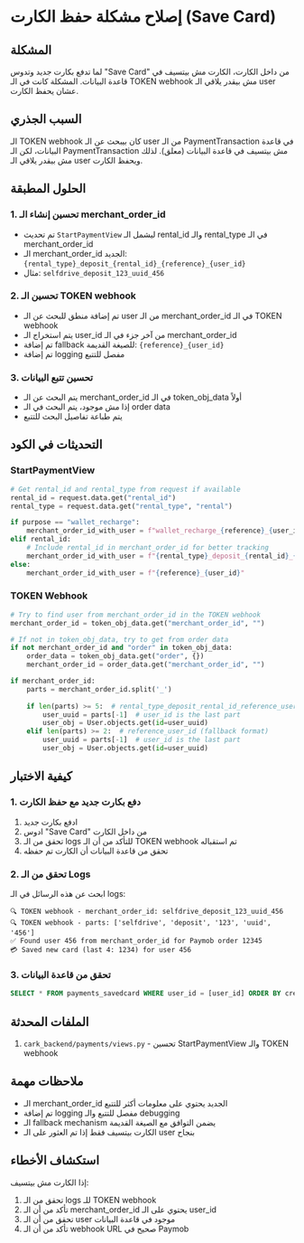 # إصلاح مشكلة حفظ الكارت (Save Card)

## المشكلة
لما تدفع بكارت جديد وتدوس "Save Card" من داخل الكارت، الكارت مش بيتسيف في قاعدة البيانات. المشكلة كانت في الـ TOKEN webhook مش بيقدر يلاقي الـ user عشان يحفظ الكارت.

## السبب الجذري
الـ TOKEN webhook كان بيبحث عن الـ user من الـ PaymentTransaction في قاعدة البيانات، لكن الـ PaymentTransaction مش بيتسيف في قاعدة البيانات (معلق). لذلك مش بيقدر يلاقي الـ user ويحفظ الكارت.

## الحلول المطبقة

### 1. تحسين إنشاء الـ merchant_order_id
- تم تحديث `StartPaymentView` ليشمل الـ rental_id والـ rental_type في الـ merchant_order_id
- الـ merchant_order_id الجديد: `{rental_type}_deposit_{rental_id}_{reference}_{user_id}`
- مثال: `selfdrive_deposit_123_uuid_456`

### 2. تحسين الـ TOKEN webhook
- تم إضافة منطق للبحث عن الـ user من الـ merchant_order_id في الـ TOKEN webhook
- يتم استخراج الـ user_id من آخر جزء في الـ merchant_order_id
- تم إضافة fallback للصيغة القديمة: `{reference}_{user_id}`
- تم إضافة logging مفصل للتتبع

### 3. تحسين تتبع البيانات
- يتم البحث عن الـ merchant_order_id في الـ token_obj_data أولاً
- إذا مش موجود، يتم البحث في الـ order data
- يتم طباعة تفاصيل البحث للتتبع

## التحديثات في الكود

### StartPaymentView
```python
# Get rental_id and rental_type from request if available
rental_id = request.data.get("rental_id")
rental_type = request.data.get("rental_type", "rental")

if purpose == "wallet_recharge":
    merchant_order_id_with_user = f"wallet_recharge_{reference}_{user_id}"
elif rental_id:
    # Include rental_id in merchant_order_id for better tracking
    merchant_order_id_with_user = f"{rental_type}_deposit_{rental_id}_{reference}_{user_id}"
else:
    merchant_order_id_with_user = f"{reference}_{user_id}"
```

### TOKEN Webhook
```python
# Try to find user from merchant_order_id in the TOKEN webhook
merchant_order_id = token_obj_data.get("merchant_order_id", "")

# If not in token_obj_data, try to get from order data
if not merchant_order_id and "order" in token_obj_data:
    order_data = token_obj_data.get("order", {})
    merchant_order_id = order_data.get("merchant_order_id", "")

if merchant_order_id:
    parts = merchant_order_id.split('_')
    
    if len(parts) >= 5:  # rental_type_deposit_rental_id_reference_user_id
        user_uuid = parts[-1]  # user_id is the last part
        user_obj = User.objects.get(id=user_uuid)
    elif len(parts) >= 2:  # reference_user_id (fallback format)
        user_uuid = parts[-1]  # user_id is the last part
        user_obj = User.objects.get(id=user_uuid)
```

## كيفية الاختبار

### 1. دفع بكارت جديد مع حفظ الكارت
1. ادفع بكارت جديد
2. ادوس "Save Card" من داخل الكارت
3. تحقق من الـ logs للتأكد من أن الـ TOKEN webhook تم استقباله
4. تحقق من قاعدة البيانات أن الكارت تم حفظه

### 2. تحقق من الـ Logs
ابحث عن هذه الرسائل في الـ logs:
```
🔍 TOKEN webhook - merchant_order_id: selfdrive_deposit_123_uuid_456
🔍 TOKEN webhook - parts: ['selfdrive', 'deposit', '123', 'uuid', '456']
✅ Found user 456 from merchant_order_id for Paymob order 12345
💳 Saved new card (last 4: 1234) for user 456
```

### 3. تحقق من قاعدة البيانات
```sql
SELECT * FROM payments_savedcard WHERE user_id = [user_id] ORDER BY created_at DESC;
```

## الملفات المحدثة
1. `cark_backend/payments/views.py` - تحسين StartPaymentView والـ TOKEN webhook

## ملاحظات مهمة
- الـ merchant_order_id الجديد يحتوي على معلومات أكثر للتتبع
- تم إضافة logging مفصل للتتبع والـ debugging
- الـ fallback mechanism يضمن التوافق مع الصيغة القديمة
- الكارت بيتسيف فقط إذا تم العثور على الـ user بنجاح

## استكشاف الأخطاء
إذا الكارت مش بيتسيف:
1. تحقق من الـ logs للـ TOKEN webhook
2. تأكد من أن الـ merchant_order_id يحتوي على الـ user_id
3. تحقق من أن الـ user موجود في قاعدة البيانات
4. تأكد من أن الـ webhook URL صحيح في Paymob 